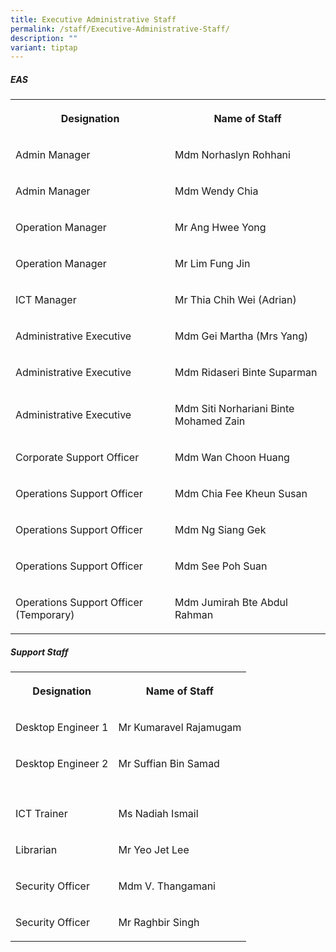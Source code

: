 ```yaml
---
title: Executive Administrative Staff
permalink: /staff/Executive-Administrative-Staff/
description: ""
variant: tiptap
---
```

<h5><strong>EAS</strong></h5><table><tbody><tr><th rowspan="1" colspan="1"><p>Designation</p></th><th rowspan="1" colspan="1"><p>Name of Staff</p></th></tr><tr><td rowspan="1" colspan="1"><p>Admin Manager<br></p></td><td rowspan="1" colspan="1"><p>Mdm Norhaslyn Rohhani<br></p></td></tr><tr><td rowspan="1" colspan="1"><p>Admin Manager<br></p></td><td rowspan="1" colspan="1"><p>Mdm Wendy Chia<br></p></td></tr><tr><td rowspan="1" colspan="1"><p>Operation Manager</p></td><td rowspan="1" colspan="1"><p>Mr Ang Hwee Yong</p></td></tr><tr><td rowspan="1" colspan="1"><p>Operation Manager</p></td><td rowspan="1" colspan="1"><p>Mr Lim Fung Jin</p></td></tr><tr><td rowspan="1" colspan="1"><p>ICT Manager</p></td><td rowspan="1" colspan="1"><p>Mr Thia Chih Wei (Adrian)</p></td></tr><tr><td rowspan="1" colspan="1"><p>Administrative Executive</p></td><td rowspan="1" colspan="1"><p>Mdm Gei Martha (Mrs Yang)<br></p></td></tr><tr><td rowspan="1" colspan="1"><p>Administrative Executive <br></p></td><td rowspan="1" colspan="1"><p>Mdm Ridaseri Binte Suparman <br></p></td></tr><tr><td rowspan="1" colspan="1"><p>Administrative Executive</p></td><td rowspan="1" colspan="1"><p>Mdm Siti Norhariani Binte Mohamed Zain</p></td></tr><tr><td rowspan="1" colspan="1"><p>Corporate Support Officer<br></p></td><td rowspan="1" colspan="1"><p>Mdm Wan Choon Huang<br></p></td></tr><tr><td rowspan="1" colspan="1"><p>Operations Support Officer</p></td><td rowspan="1" colspan="1"><p>Mdm Chia Fee Kheun Susan</p></td></tr><tr><td rowspan="1" colspan="1"><p>Operations Support Officer</p></td><td rowspan="1" colspan="1"><p>Mdm Ng Siang Gek</p></td></tr><tr><td rowspan="1" colspan="1"><p>Operations Support Officer</p></td><td rowspan="1" colspan="1"><p>Mdm See Poh Suan</p></td></tr><tr><td rowspan="1" colspan="1"><p>Operations Support Officer (Temporary)</p></td><td rowspan="1" colspan="1"><p>Mdm Jumirah Bte Abdul Rahman</p></td></tr></tbody></table><h5><strong>Support Staff</strong></h5><table><tbody><tr><th rowspan="1" colspan="1"><p>Designation</p></th><th rowspan="1" colspan="1"><p>Name of Staff</p></th></tr><tr><td rowspan="1" colspan="1"><p>Desktop Engineer 1<br></p></td><td rowspan="1" colspan="1"><p>Mr Kumaravel Rajamugam</p></td></tr><tr><td rowspan="1" colspan="1"><p>Desktop Engineer 2<br></p></td><td rowspan="1" colspan="1"><p>Mr Suffian Bin Samad</p></td></tr><tr><td rowspan="1" colspan="1"><p></p></td><td rowspan="1" colspan="1"><p></p></td></tr><tr><td rowspan="1" colspan="1"><p>ICT Trainer<br></p></td><td rowspan="1" colspan="1"><p>Ms Nadiah Ismail</p></td></tr><tr><td rowspan="1" colspan="1"><p>Librarian<br></p></td><td rowspan="1" colspan="1"><p>Mr Yeo Jet Lee<br></p></td></tr><tr><td rowspan="1" colspan="1"><p>Security Officer</p></td><td rowspan="1" colspan="1"><p>Mdm V. Thangamani</p></td></tr><tr><td rowspan="1" colspan="1"><p>Security Officer<br></p></td><td rowspan="1" colspan="1"><p>Mr Raghbir Singh</p></td></tr></tbody></table><p></p>